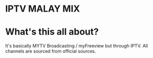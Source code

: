 # IPTV MALAY MIX

# What's this all about?
It's basically MYTV Broadcasting / myFreeview but through IPTV. All channels are sourced from official sources.
